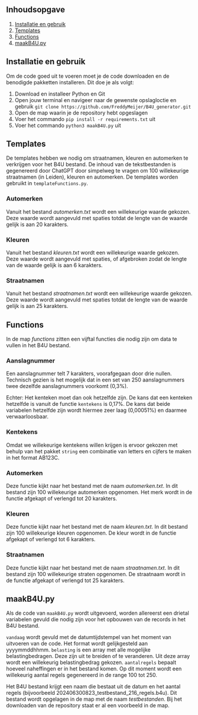 ## Inhoudsopgave
1. [Installatie en gebruik](#installatie-en-gebruik) 
2. [Templates](#templates)
3. [Functions](#functions)
4. [maakB4U.py](#maakb4upy)

## Installatie en gebruik
Om de code goed uit te voeren moet je de code downloaden en de benodigde pakketten installeren. Dit doe je als volgt:

1. Download en installeer Python en Git
2. Open jouw terminal en navigeer naar de gewenste opslagloctie en gebruik `git clone https://github.com/FreddyMeijer/B4U_generator.git`
3. Open de map waarin je de repository hebt opgeslagen
4. Voer het commando `pip install -r requirements.txt` uit
5. Voer het commando `python3 maakB4U.py` uit

## Templates
De templates hebben we nodig om straatnamen, kleuren en automerken te verkrijgen voor het B4U bestand. De inhoud van de tekstbestanden is gegenereerd door ChatGPT door simpelweg te vragen om 100 willekeurige straatnamen (in Leiden), kleuren en automerken. De templates worden gebruikt in `templateFunctions.py`.

### Automerken
Vanuit het bestand <i>automerken.txt</i> wordt een willekeurige waarde gekozen. Deze waarde wordt aangevuld met spaties totdat de lengte van de waarde gelijk is aan 20 karakters.

### Kleuren
Vanuit het bestand <i>kleuren.txt</i> wordt een willekeurige waarde gekozen. Deze waarde wordt aangevuld met spaties, of afgebroken zodat de lengte van de waarde gelijk is aan 6 karakters.

### Straatnamen
Vanuit het bestand <i>straatnamen.txt</i> wordt een willekeurige waarde gekozen. Deze waarde wordt aangevuld met spaties totdat de lengte van de waarde gelijk is aan 25 karakters.

## Functions
In de map <i>functions</i> zitten een vijftal functies die nodig zijn om data te vullen in het B4U bestand.

### Aanslagnummer
Een aanslagnummer telt 7 karakters, voorafgegaan door drie nullen. Technisch gezien is het mogelijk dat in een set van 250 aanslagnummers twee dezelfde aanslagnummers voorkomt (0,3%). 

Echter: Het kenteken moet dan ook hetzelfde zijn. De kans dat een kenteken hetzelfde is vanuit de functie `kentekens` is 0,17%. De kans dat beide variabelen hetzelfde zijn wordt hiermee zeer laag (0,00051%) en daarmee verwaarloosbaar. 

### Kentekens
Omdat we willekeurige kentekens willen krijgen is ervoor gekozen met behulp van het pakket `string` een combinatie van letters en cijfers te maken in het format AB123C. 

### Automerken
Deze functie kijkt naar het bestand met de naam <i>automerken.txt</i>. In dit bestand zijn 100 willekeurige automerken opgenomen. Het merk wordt in de functie afgekapt of verlengd tot 20 karakters.

### Kleuren
Deze functie kijkt naar het bestand met de naam <i>kleuren.txt</i>. In dit bestand zijn 100 willekeurige kleuren opgenomen. De kleur wordt in de functie afgekapt of verlengd tot 6 karakters.

### Straatnamen
Deze functie kijkt naar het bestand met de naam <i>straatnamen.txt</i>. In dit bestand zijn 100 willekeurige straten opgenomen. De straatnaam wordt in de functie afgekapt of verlengd tot 25 karakters.

## maakB4U.py
Als de code van `maakB4U.py` wordt uitgevoerd, worden allereerst een drietal variabelen gevuld die nodig zijn voor het opbouwen van de records in het B4U bestand.

`vandaag` wordt gevuld met de datumtijdstempel van het moment van uitvoeren van de code. Het format wordt gelijkgesteld aan yyyymmddhhmm. `belasting` is een array met alle mogelijke belastingbedragen. Deze zijn uit te breiden of te veranderen. Uit deze array wordt een willekeurig belastingbedrag gekozen. `aantalregels` bepaalt hoeveel naheffingen er in het bestand komen. Op dit moment wordt een willekeurig aantal regels gegenereerd in de range 100 tot 250.

Het B4U bestand krijgt een naam die bestaat uit de datum en het aantal regels (bijvoorbeeld 202406300823_testbestand_216_regels.b4u). Dit bestand wordt opgelagen in de map met de naam <i>testbestanden</i>. Bij het downloaden van de repository staat er al een voorbeeld in de map.